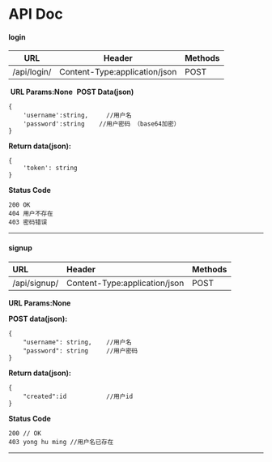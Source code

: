 # **API Doc** 


#### **login** 
|URL | Header | Methods | 
|-- |--| --| 
|/api/login/ | Content-Type:application/json | POST| 
​
**URL Params:None**
​
**POST Data(json)**
```
{
    'username':string,     //用户名
    'password':string    //用户密码 （base64加密）
}
```
**Return data(json):**
```
{
    'token': string 
}
```
**Status Code**
```
200 OK
404 用户不存在
403 密码错误 
```

*** 

#### **signup** 

|URL|Header|Methods|
| :--- | :-- | :-- |
|/api/signup/ |Content-Type:application/json| POST|

**URL Params:None**

**POST data(json):**
```
{
    "username": string,    //用户名
    "password": string     //用户密码
}
```

**Return data(json):**
```
{
    "created":id           //用户id
}
```
**Status Code**
```
200 // OK
403 yong hu ming //用户名已存在 
```
*** 
